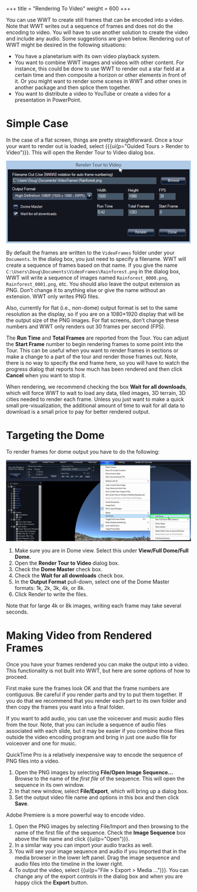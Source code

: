 +++
title = "Rendering To Video"
weight = 600
+++

You can use WWT to create still frames that can be encoded into a video. Note
that WWT writes out a sequence of frames and does not do the encoding to
video. You will have to use another solution to create the video and include
any audio. Some suggestions are given below. Rendering out of WWT might be
desired in the following situations:

* You have a planetarium with its own video playback system.
* You want to combine WWT images and videos with other content. For instance,
  this could be done to use WWT to render out a star field at a certain time
  and then composite a horizon or other elements in front of it. Or you might
  want to render some scenes in WWT and other ones in another package and then
  splice them together.
* You want to distribute a video to YouTube or create a video for a
  presentation in PowerPoint.


# Simple Case

In the case of a flat screen, things are pretty straightforward. Once a tour
your want to render out is loaded, select {{{ui(p="Guided Tours > Render to
Video")}}. This will open the Render Tour to Video dialog box.

![Video output](normal_video_output.jpg)

By default the frames are written to the `VideoFrames` folder under your
`Documents`. In the dialog box, you just need to specify a filename. WWT will
create a sequence of frames based on that name. If you give the name
`C:\Users\Doug\Documents\VideoFrames\Rainforest.png` in the dialog box, WWT
will write a sequence of images named `Rainforest_0000.png`,
`Rainforest_0001.png`, etc. You should also leave the output extension as PNG.
Don’t change it to anything else or give the name without an extension. WWT
only writes PNG files.

Also, currently for flat (i.e., non-dome) output format is set to the same
resolution as the display, so if you are on a 1080×1920 display that will be
the output size of the PNG images. For flat screens, don’t change these
numbers and WWT only renders out 30 frames per second (FPS).

The **Run Time** and **Total Frames** are reported from the Tour. You can
adjust the **Start Frame** number to begin rendering frames to some point into
the Tour. This can be useful when you want to render frames in sections or
make a change to a part of the tour and render those frames out. Note, there
is no way to specify the end frame here, so you will have to watch the
progress dialog that reports how much has been rendered and then click
**Cancel** when you want to stop it.

When rendering, we recommend checking the box **Wait for all downloads**,
which will force WWT to wait to load any data, tiled images, 3D terrain, 3D
cities needed to render each frame. Unless you just want to make a quick small
pre-visualization, the additional amount of time to wait for all data to
download is a small price to pay for better rendered output.


# Targeting the Dome

To render frames for dome output you have to do the following:

![Dome Video output](view-fulldome.jpg)

1. Make sure you are in Dome view. Select this under **View/Full Dome/Full Dome.**
2. Open the **Render Tour to Video** dialog box.
3. Check the **Dome Master** check box.
4. Check the **Wait for all downloads** check box.
5. In the **Output Format** pull-down, select one of the Dome Master formats:
   1k, 2k, 3k, 4k, or 8k.
6. Click Render to write the files.

Note that for large 4k or 8k images, writing each frame may take several
seconds.


# Making Video from Rendered Frames

Once you have your frames rendered you can make the output into a video. This
functionality is not built into WWT, but here are some options
of how to proceed.

First make sure the frames look OK and that the frame numbers are contiguous.
Be careful if you render parts and try to put them together. If you do that we
recommend that you render each part to its own folder and then copy the frames
you want into a final folder.

If you want to add audio, you can use the voiceover and music audio files from
the tour. Note, that you can include a sequence of audio files associated with
each slide, but it may be easier if you combine those files outside the video
encoding program and bring in just one audio file for voiceover and one for
music.

QuickTime Pro is a relatively inexpensive way to encode the sequence of PNG
files into a video.

1. Open the PNG images by selecting **File/Open Image Sequence…** Browse to
   the name of the _first file_ of the sequence. This will open the sequence
   in its own window.
2. In that new window, select **File/Export**, which will bring up a dialog
   box.
3. Set the output video file name and options in this box and then click
   **Save**.

Adobe Premiere is a more powerful way to encode video.

1. Open the PNG images by selecting File/Import and then browsing to the name
   of the first file of the sequence. Check the **Image Sequence** box above
   the file name and click {{ui(p="Open")}}.
2. In a similar way you can import your audio tracks as well.
3. You will see your image sequence and audio if you imported that in the
   media browser in the lower left panel. Drag the image sequence and audio
   files into the timeline in the lower right.
4. To output the video, select {{ui(p="File > Export > Media …")}}. You can
   change any of the export controls in the dialog box and when you are happy
   click the **Export** button.
